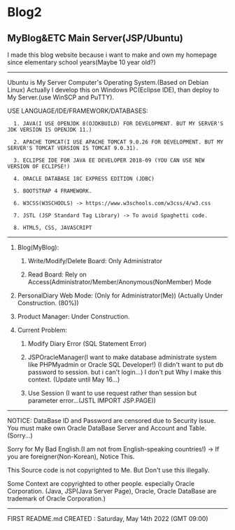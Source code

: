 # Blog2
MyBlog&amp;ETC Main Server(JSP/Ubuntu)
------------------------------------------------------------------------------------------------------------------------------------------

I made this blog website because i want to make and own my homepage since elementary school years(Maybe 10 year old?) 

------------------------------------------------------------------------------------------------------------------------------------------

Ubuntu is My Server Computer's Operating System.(Based on Debian Linux)
Actually I develop this on Windows PC(Eclipse IDE), than deploy to My Server.(use WinSCP and PuTTY).

USE LANGUAGE/IDE/FRAMEWORK/DATABASES: 
      
      1. JAVA(I USE OPENJDK 8(OJDKBUILD) FOR DEVELOPMENT. BUT MY SERVER'S JDK VERSION IS OPENJDK 11.)
      
      2. APACHE TOMCAT(I USE APACHE TOMCAT 9.0.26 FOR DEVELOPMENT. BUT MY SERVER'S TOMCAT VERSION IS TOMCAT 9.0.31).
      
      3. ECLIPSE IDE FOR JAVA EE DEVELOPER 2018-09 (YOU CAN USE NEW VERSION OF ECLIPSE!)
      
      4. ORACLE DATABASE 18C EXPRESS EDITION (JDBC) 
      
      5. BOOTSTRAP 4 FRAMEWORK. 
      
      6. W3CSS(W3SCHOOLS) -> https://www.w3schools.com/w3css/4/w3.css
      
      7. JSTL (JSP Standard Tag Library) -> To avoid Spaghetti code.
      
      8. HTML5, CSS, JAVASCRIPT 
      

--------------------------------------------------------------------------------------------------------------------------------------------
       
1. Blog(MyBlog):

      1. Write/Modify/Delete Board: Only Administrator

      2. Read Board: Rely on Access(Administrator/Member/Anonymous(NonMember) Mode 
       

2. PersonalDiary Web Mode:  (Only for Administrator(Me)) (Actually Under Construction. (80%))
       

3. Product Manager: Under Construction. 
       

4. Current Problem:

      1. Modify Diary Error (SQL Statement Error)

      2. JSPOracleManager(I want to make database administrate system like PHPMyadmin or Oracle SQL Developer!)
                (I didn't want to put db password to session. but i can't login...)
                 I don't put Why I make this context. (Update until May 16...)
                 
      3. Use Session (I want to use request rather than session but parameter error...(JSTL IMPORT JSP.PAGE))
 
--------------------------------------------------------------------------------------------------------------------------------------------     
       
NOTICE: DataBase ID and Password are censored due to Security issue.
        You must make own Oracle DataBase Server and Account and Table.
        (Sorry...)
       
Sorry for My Bad English.(I am not from English-speaking countries!) -> If you are foreigner(Non-Korean), Notice This. 

This Source code is not copyrighted to Me. But Don't use this illegally.

Some Context are copyrighted to other people. especially Oracle Corporation.
(Java, JSP(Java Server Page), Oracle, Oracle DataBase are trademark of Oracle Corporation.)

----------------------------------------------------------------------------------------------------------------------------------------------

FIRST README.md CREATED :  Saturday, May 14th 2022 (GMT 09:00)




